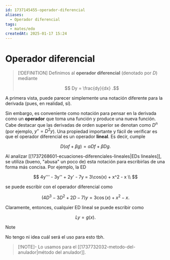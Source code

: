 ```yaml
---
id: 1737145455-operador-diferencial
aliases:
  - Operador diferencial
tags:
  - mates/edo
createdAt: 2025-01-17 15:24
---
```


# Operador diferencial

> [!DEFINITION]
> Definimos al **operador diferencial** (denotado por $D$) mediante
>
> $$
> Dy = \frac{dy}{dx}
> .$$

A primera vista, puede parecer simplemente una notación diferente para la derivada (pues, en realidad, sí).

Sin embargo, es conveniente como notación para pensar en la derivada como un **operador** que toma una función y produce una nueva función.
Cabe destacar que las derivadas de orden superior se denotan como $D^n$ (por ejemplo, $y'' = D^2 y$).
Una propiedad importante y fácil de verificar es que el operador diferencial es un operador **lineal**. Es decir, cumple

$$
D(\alpha f + \beta g) = \alpha Df + \beta Dg
.$$

Al analizar [[1737268601-ecuaciones-diferenciales-lineales|EDs lineales]], se utiliza (bueno, "abusa" un poco de) esta notación para escribirlas de una forma más concisa. Por ejemplo, la ED

$$
4y''' - 3y'' + 2y' - 7y = 3\cos(x) + x^2 - x \\
$$

se puede escribir con el operador diferencial como

$$
(4D^3 - 3D^2 + 2D - 7)y = 3\cos(x) + x^2 - x
.$$

Claramente, entonces, cualquier ED lineal se puede escribir como

$$
Ly = g(x)
.$$

> [!NOTE]
> No tengo ni idea cuál será el uso para esto tbh.
> > [!NOTE]-
> > Lo usamos para el [[1737732032-metodo-del-anulador|método del anulador]].
